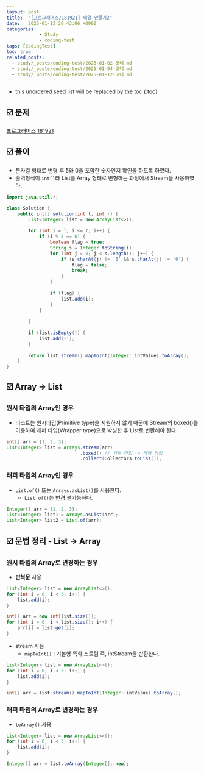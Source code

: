 ```yaml
---
layout: post
title:  "[프로그래머스/181921] 배열 만들기2"
date:   2025-01-13 20:43:06 +0900
categories: 
            - Study
            - coding-test
tags: [CodingTest]            
toc: true
related_posts:
  - study/_posts/coding-test/2025-01-02-코테.md
  - study/_posts/coding-test/2025-01-04-코테.md
  - study/_posts/coding-test/2025-01-12-코테.md
---
```

* this unordered seed list will be replaced by the toc
{:toc}

## ☑️ 문제

[프로그래머스 181921](https://school.programmers.co.kr/learn/courses/30/lessons/181921)

## ☑️ 풀이

- 문자열 형태로 변형 후 5와 0을 포함한 숫자인지 확인을 하도록 하였다.
- 출력형식이 `int[]`라 List를 Array 형태로 변형하는 과정에서 Stream을 사용하였다.

```java
import java.util.*;

class Solution {
    public int[] solution(int l, int r) {
        List<Integer> list = new ArrayList<>();
        
        for (int i = l; i <= r; i++) {
            if (i % 5 == 0) {
                boolean flag = true;
                String s = Integer.toString(i);
                for (int j = 0; j < s.length(); j++) {
                    if (s.charAt(j) != '5' && s.charAt(j) != '0') {
                        flag = false;
                        break;
                    }
                }
                
                if (flag) {
                    list.add(i);
                }
            }
            
        }
        
        if (list.isEmpty()) {
            list.add(-1);
        }
        
        return list.stream().mapToInt(Integer::intValue).toArray();
    }
}
```

## ☑️ Array → List

### 원시 타입의 Array인 경우

- 리스트는 원시타입(Primitive type)을 지원하지 않기 때문에 Stream의 boxed()를 이용하여 래퍼 타입(Wrapper type)으로 박싱한 후 List로 변환해야 한다.

```java
int[] arr = {1, 2, 3};
List<Integer> list = Arrays.stream(arr)
                           .boxed() // 기본 타입 -> 래퍼 타입
						   .collect(Collectors.toList());
```

### 래퍼 타입의 Array인 경우

- `List.of()` 또는 `Arrays.asList()`를 사용한다.
    - `List.of()`는 변경 불가능하다.

```java
Integer[] arr = {1, 2, 3};
List<Integer> list1 = Arrays.asList(arr);
List<Integer> list2 = List.of(arr);
```

## ☑️ 문법 정리 - List → Array

### 원시 타입의 Array로 변경하는 경우

- **반복문** 사용

```java
List<Integer> list = new ArrayList<>();
for (int i = 0; i < 3; i++) {
    list.add(i);
}

int[] arr = new int[list.size()];
for (int i = 0; i < list.size(); i++) {
    arr[i] = list.get(i);
}
```

- stream 사용
    - `mapToInt()` : 기본형 특화 스트림 즉, intStream을 반환한다.

```java
List<Integer> list = new ArrayList<>();
for (int i = 0; i < 3; i++) {
    list.add(i);
}

int[] arr = list.stream().mapToInt(Integer::intValue).toArray();
```

### 래퍼 타입의 Array로 변경하는 경우

- `toArray()` 사용

```java
List<Integer> list = new ArrayList<>();
for (int i = 0; i < 3; i++) {
    list.add(i);
}

Integer[] arr = list.toArray(Integer[]::new);
```
